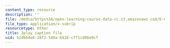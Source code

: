 ```yaml
---
content_type: resource
description: ''
file: /media/https%3A/open-learning-course-data-rc.s3.amazonaws.com/6-00-introduction-to-computer-science-and-programming-fall-2008/52d664e628f2549a8426cff1cd9be9cf_WGDbIKtjmSs.vtt
file_type: application/x-subrip
resourcetype: Other
title: 3play caption file
uid: 52d664e6-28f2-549a-8426-cff1cd9be9cf
---
```

